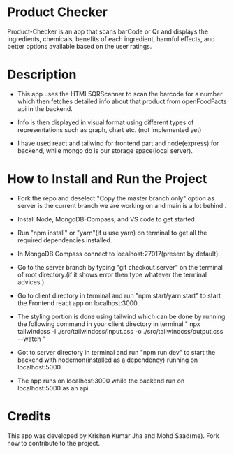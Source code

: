 # Product Checker

Product-Checker is an app that scans barCode or Qr and displays the ingredients, chemicals, benefits of each ingredient, harmful effects, and better options available based on the user ratings.

# Description

- This app uses the HTML5QRScanner to scan the barcode for a number which then fetches detailed info about that product from openFoodFacts api in the backend.

- Info is then displayed in visual format using different types of representations such as graph, chart etc. (not implemented yet)

- I have used react and tailwind for frontend part and node(express) for backend, while mongo db is our storage space(local server).

# How to Install and Run the Project

- Fork the repo and deselect
  "Copy the master branch only" option as server is the current branch we are working on and main is a lot behind .

- Install Node, MongoDB-Compass, and VS code to get started.

- Run "npm install" or "yarn"(if u use yarn) on terminal to get all the required dependencies installed.

- In MongoDB Compass connect to localhost:27017(present by default).

- Go to the server branch by typing "git checkout server" on the terminal of root directory.(if it shows error then type whatever the terminal advices.)

- Go to client directory in terminal and run "npm start/yarn start" to start the Frontend react app on localhost:3000.

- The styling portion is done using tailwind which can be done by running the following command in your client directory in terminal " npx tailwindcss -i ./src/tailwindcss/input.css -o ./src/tailwindcss/output.css --watch "

- Got to server directory in terminal and run "npm run dev" to start the backend with nodemon(installed as a dependency) running on localhost:5000.

- The app runs on localhost:3000 while the backend run on localhost:5000 as an api.

# Credits

This app was developed by Krishan Kumar Jha and Mohd Saad(me). Fork now to contribute to the project.
